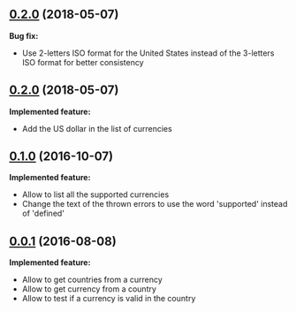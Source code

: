 
## [0.2.0](https://github.com/iadvize/javascript-currency-library/tree/0.1.0) (2018-05-07)

**Bug fix:**

- Use 2-letters ISO format for the United States instead of the 3-letters ISO format for better consistency

## [0.2.0](https://github.com/iadvize/javascript-currency-library/tree/0.1.0) (2018-05-07)

**Implemented feature:**

- Add the US dollar in the list of currencies

## [0.1.0](https://github.com/iadvize/javascript-currency-library/tree/0.1.0) (2016-10-07)

**Implemented feature:**

- Allow to list all the supported currencies
- Change the text of the thrown errors to use the word 'supported' instead of 'defined'

## [0.0.1](https://github.com/iadvize/javascript-currency-library/tree/0.0.1) (2016-08-08)

**Implemented feature:**

- Allow to get countries from a currency
- Allow to get currency from a country
- Allow to test if a currency is valid in the country
